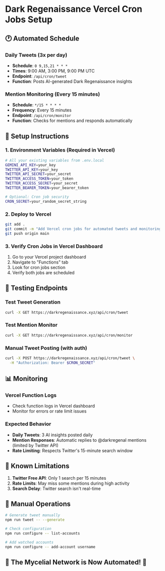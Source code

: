 # Dark Regenaissance Vercel Cron Jobs Setup

## 🕐 Automated Schedule

### Daily Tweets (3x per day)
- **Schedule**: `0 9,15,21 * * *`
- **Times**: 9:00 AM, 3:00 PM, 9:00 PM UTC
- **Endpoint**: `/api/cron/tweet`
- **Function**: Posts AI-generated Dark Regenaissance insights

### Mention Monitoring (Every 15 minutes)
- **Schedule**: `*/15 * * * *`
- **Frequency**: Every 15 minutes
- **Endpoint**: `/api/cron/monitor`
- **Function**: Checks for mentions and responds automatically

## 🔧 Setup Instructions

### 1. Environment Variables (Required in Vercel)
```bash
# All your existing variables from .env.local
GEMINI_API_KEY=your_key
TWITTER_API_KEY=your_key
TWITTER_API_SECRET=your_secret
TWITTER_ACCESS_TOKEN=your_token
TWITTER_ACCESS_SECRET=your_secret
TWITTER_BEARER_TOKEN=your_bearer_token

# Optional: Cron job security
CRON_SECRET=your_random_secret_string
```

### 2. Deploy to Vercel
```bash
git add .
git commit -m "Add Vercel cron jobs for automated tweets and monitoring"
git push origin main
```

### 3. Verify Cron Jobs in Vercel Dashboard
1. Go to your Vercel project dashboard
2. Navigate to "Functions" tab
3. Look for cron jobs section
4. Verify both jobs are scheduled

## 🧪 Testing Endpoints

### Test Tweet Generation
```bash
curl -X GET https://darkregenaissance.xyz/api/cron/tweet
```

### Test Mention Monitor
```bash
curl -X GET https://darkregenaissance.xyz/api/cron/monitor
```

### Manual Tweet Posting (with auth)
```bash
curl -X POST https://darkregenaissance.xyz/api/cron/tweet \
  -H "Authorization: Bearer $CRON_SECRET"
```

## 📊 Monitoring

### Vercel Function Logs
- Check function logs in Vercel dashboard
- Monitor for errors or rate limit issues

### Expected Behavior
- **Daily Tweets**: 3 AI insights posted daily
- **Mention Responses**: Automatic replies to @darkregenaI mentions (limited by Twitter API)
- **Rate Limiting**: Respects Twitter's 15-minute search window

## 🚨 Known Limitations

1. **Twitter Free API**: Only 1 search per 15 minutes
2. **Rate Limits**: May miss some mentions during high activity
3. **Search Delay**: Twitter search isn't real-time

## 🔄 Manual Operations

```bash
# Generate tweet manually
npm run tweet -- --generate

# Check configuration
npm run configure -- list-accounts

# Add watched accounts
npm run configure -- add-account username
```

## 🍄 The Mycelial Network is Now Automated! 🌲